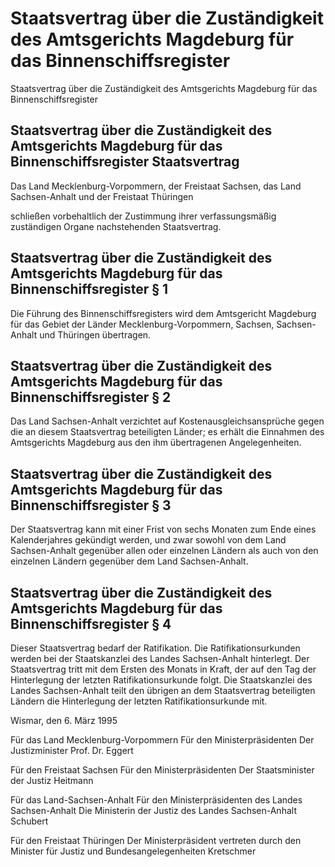 # Staatsvertrag über die Zuständigkeit des Amtsgerichts Magdeburg für das Binnenschiffsregister

Staatsvertrag über die Zuständigkeit des Amtsgerichts Magdeburg für das Binnenschiffsregister

## Staatsvertrag über die Zuständigkeit des Amtsgerichts Magdeburg für das Binnenschiffsregister Staatsvertrag

Das Land Mecklenburg-Vorpommern, 
           der Freistaat Sachsen, 
           das Land Sachsen-Anhalt 
           und der Freistaat Thüringen

schließen vorbehaltlich der Zustimmung ihrer verfassungsmäßig zuständigen Organe nachstehenden Staatsvertrag.


## Staatsvertrag über die Zuständigkeit des Amtsgerichts Magdeburg für das Binnenschiffsregister § 1 

Die Führung des Binnenschiffsregisters wird dem Amtsgericht Magdeburg für das Gebiet der Länder Mecklenburg-Vorpommern, Sachsen, Sachsen-Anhalt und Thüringen übertragen.


## Staatsvertrag über die Zuständigkeit des Amtsgerichts Magdeburg für das Binnenschiffsregister § 2 

Das Land Sachsen-Anhalt verzichtet auf Kostenausgleichsansprüche gegen die an diesem Staatsvertrag beteiligten Länder; es erhält die Einnahmen des Amtsgerichts Magdeburg aus den ihm übertragenen Angelegenheiten.


## Staatsvertrag über die Zuständigkeit des Amtsgerichts Magdeburg für das Binnenschiffsregister § 3 

Der Staatsvertrag kann mit einer Frist von sechs Monaten zum Ende eines Kalenderjahres gekündigt werden, und zwar sowohl von dem Land Sachsen-Anhalt gegenüber allen oder einzelnen Ländern als auch von den einzelnen Ländern gegenüber dem Land Sachsen-Anhalt.


## Staatsvertrag über die Zuständigkeit des Amtsgerichts Magdeburg für das Binnenschiffsregister § 4 

Dieser Staatsvertrag bedarf der Ratifikation. Die Ratifikationsurkunden werden bei der Staatskanzlei des Landes Sachsen-Anhalt hinterlegt. Der Staatsvertrag tritt mit dem Ersten des Monats in Kraft, der auf den Tag der Hinterlegung der letzten Ratifikationsurkunde folgt.  Die Staatskanzlei des Landes Sachsen-Anhalt teilt den übrigen an dem Staatsvertrag beteiligten Ländern die Hinterlegung der letzten Ratifikationsurkunde mit.

Wismar, den 6. März 1995

Für das Land Mecklenburg-Vorpommern 
         Für den Ministerpräsidenten 
         Der Justizminister 
         Prof. Dr. Eggert

Für den Freistaat Sachsen 
         Für den Ministerpräsidenten 
         Der Staatsminister der Justiz 
         Heitmann

Für das Land-Sachsen-Anhalt 
         Für den Ministerpräsidenten des Landes Sachsen-Anhalt 
         Die Ministerin der Justiz des Landes Sachsen-Anhalt 
         Schubert

Für den Freistaat Thüringen 
         Der Ministerpräsident 
         vertreten durch den Minister 
         für Justiz und Bundesangelegenheiten 
         Kretschmer

